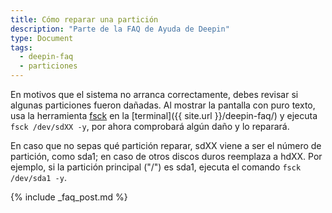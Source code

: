 ```yaml
---
title: Cómo reparar una partición
description: "Parte de la FAQ de Ayuda de Deepin"
type: Document
tags:
  - deepin-faq
  - particiones
---
```


En motivos que el sistema no arranca correctamente, debes revisar si algunas particiones fueron dañadas. Al mostrar la pantalla con puro texto, usa la herramienta [fsck](https://es.wikipedia.org/wiki/Fsck) en la [terminal]({{ site.url }}/deepin-faq/) y ejecuta `fsck /dev/sdXX -y`, por ahora comprobará algún daño y lo reparará.

En caso que no sepas qué partición reparar, sdXX viene a ser el número de partición, como sda1; en caso de otros discos duros reemplaza a hdXX. Por ejemplo, si la partición principal ("/") es sda1, ejecuta el comando `fsck /dev/sda1 -y`.

{% include _faq_post.md %}
